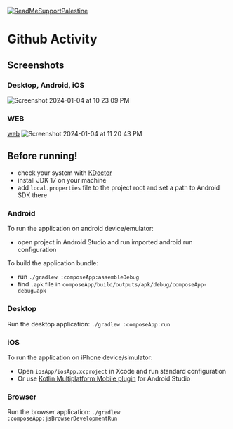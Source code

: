 [![ReadMeSupportPalestine](https://raw.githubusercontent.com/Safouene1/support-palestine-banner/master/banner-support.svg)](https://techforpalestine.org/learn-more)

# Github Activity


## Screenshots

### Desktop, Android, iOS
![Screenshot 2024-01-04 at 10 23 09 PM](https://github.com/MahmoudMabrok/GithubActivity/assets/13488900/8119847b-5ed9-426a-b09c-078ac6871212)

### WEB 
[web](https://mahmoudmabrok.github.io/GithubActivity/)
![Screenshot 2024-01-04 at 11 20 43 PM](https://github.com/MahmoudMabrok/GithubActivity/assets/13488900/e473727e-4111-4539-ba20-7b95a7979c97)



## Before running!
 - check your system with [KDoctor](https://github.com/Kotlin/kdoctor)
 - install JDK 17 on your machine
 - add `local.properties` file to the project root and set a path to Android SDK there

### Android
To run the application on android device/emulator:  
 - open project in Android Studio and run imported android run configuration

To build the application bundle:
 - run `./gradlew :composeApp:assembleDebug`
 - find `.apk` file in `composeApp/build/outputs/apk/debug/composeApp-debug.apk`

### Desktop
Run the desktop application: `./gradlew :composeApp:run`

### iOS
To run the application on iPhone device/simulator:
 - Open `iosApp/iosApp.xcproject` in Xcode and run standard configuration
 - Or use [Kotlin Multiplatform Mobile plugin](https://plugins.jetbrains.com/plugin/14936-kotlin-multiplatform-mobile) for Android Studio

### Browser
Run the browser application: `./gradlew :composeApp:jsBrowserDevelopmentRun`

